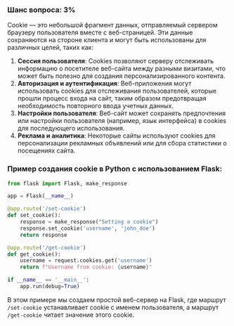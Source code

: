 ### Шанс вопроса: 3%

Cookie — это небольшой фрагмент данных, отправляемый сервером браузеру пользователя вместе с веб-страницей. Эти данные сохраняются на стороне клиента и могут быть использованы для различных целей, таких как:

1. **Сессия пользователя**: Cookies позволяют серверу отслеживать информацию о посетителе веб-сайта между разными визитами, что может быть полезно для создания персонализированного контента.
2. **Авторизация и аутентификация**: Веб-приложения могут использовать cookies для отслеживания пользователей, которые прошли процесс входа на сайт, таким образом предотвращая необходимость повторного ввода учетных данных.
3. **Настройки пользователя**: Веб-сайт может сохранять предпочтения или настройки пользователя (например, язык интерфейса) в cookies для последующего использования.
4. **Реклама и аналитика**: Некоторые сайты используют cookies для персонализации рекламных объявлений или для сбора статистики о посещениях сайта.

### Пример создания cookie в Python с использованием Flask:
```python
from flask import Flask, make_response

app = Flask(__name__)

@app.route('/set-cookie')
def set_cookie():
    response = make_response("Setting a cookie")
    response.set_cookie('username', 'john_doe')
    return response

@app.route('/get-cookie')
def get_cookie():
    username = request.cookies.get('username')
    return f"Username from cookie: {username}"

if __name__ == '__main__':
    app.run(debug=True)
```
В этом примере мы создаем простой веб-сервер на Flask, где маршрут `/set-cookie` устанавливает cookie с именем пользователя, а маршрут `/get-cookie` читает значение этого cookie.
